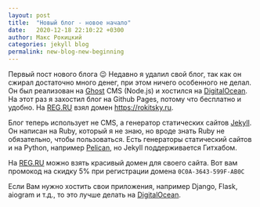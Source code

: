 ```yaml
---
layout: post
title:  "Новый блог - новое начало"
date:   2020-12-18 22:10:22 +0300
author: Макс Рокицкий
categories: jekyll blog
permalink: new-blog-new-beginning
---
```

Первый пост нового блога 😉 Недавно я удалил свой блог, так как он сжирал достаточно много денег, при этом ничего особенного не делал. Он был реализован на [Ghost](https://ghost.org/) CMS (Node.js) и хостился на [DigitalOcean](https://m.do.co/c/5503264ecbfc). На этот раз я захостил блог на Github Pages, потому что бесплатно и удобно. На [REG.RU](https://www.reg.ru/domain/new/?rlink=reflink-6209457) взял домен https://rokitsky.ru.

Блог теперь использует не CMS, а генератор статических сайтов [Jekyll](https://jekyllrb.com/). Он написан на Ruby, который я не знаю, но вроде знать Ruby не обязательно, чтобы пользоваться. Есть генераторы статический сайтов и на Python, например [Pelican](https://blog.getpelican.com/), но Jekyll поддерживается Гитхабом.

На [REG.RU](https://www.reg.ru/domain/new/?rlink=reflink-6209457) можно взять красивый домен для своего сайта. Вот вам промокод на скидку 5% при регистрации домена `0C0A-3643-599F-AB0C` 

Если Вам нужно хостить свои приложения, например Django, Flask, aiogram и т.д., то это лучше делать на [DigitalOcean](https://m.do.co/c/5503264ecbfc).